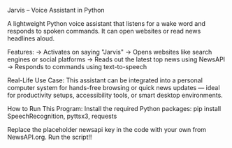 Jarvis – Voice Assistant in Python

A lightweight Python voice assistant that listens for a wake word and responds to spoken commands. It can open websites or read news headlines aloud.

Features:
-> Activates on saying "Jarvis"
-> Opens websites like search engines or social platforms
-> Reads out the latest top news using NewsAPI
-> Responds to commands using text-to-speech

Real-Life Use Case:
This assistant can be integrated into a personal computer system for hands-free browsing or quick news updates — ideal for productivity setups, accessibility tools, or smart desktop environments.

How to Run This Program:
Install the required Python packages:
pip install SpeechRecognition, pyttsx3, requests

Replace the placeholder newsapi key in the code with your own from NewsAPI.org.
Run the script!!
